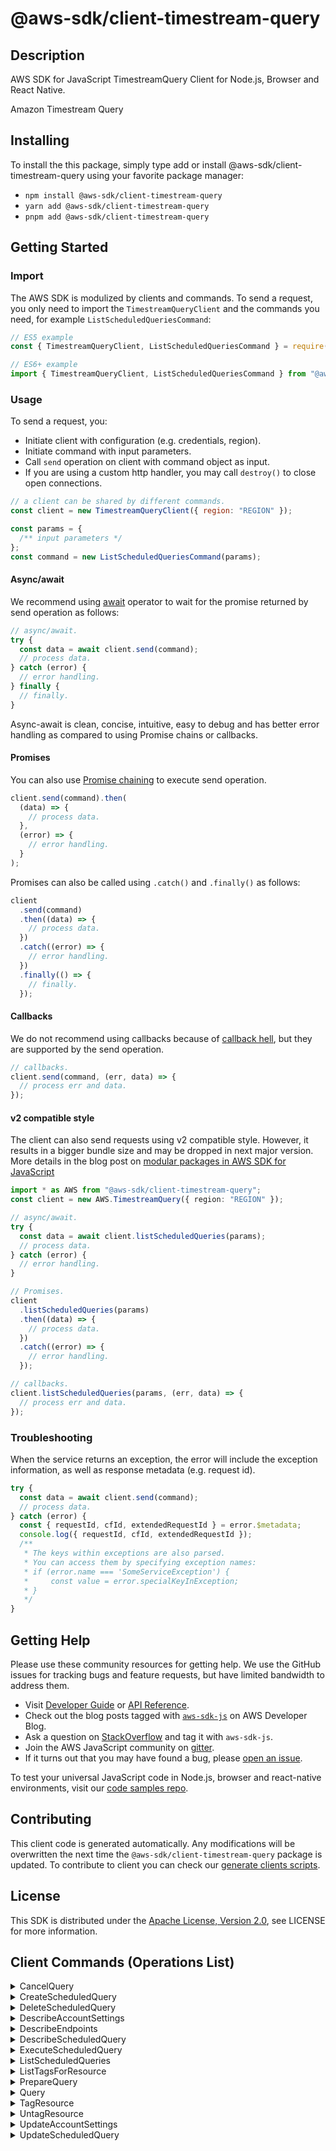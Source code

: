 <!-- generated file, do not edit directly -->

# @aws-sdk/client-timestream-query

## Description

AWS SDK for JavaScript TimestreamQuery Client for Node.js, Browser and React Native.

<fullname>Amazon Timestream Query
</fullname>

<p></p>

## Installing

To install the this package, simply type add or install @aws-sdk/client-timestream-query
using your favorite package manager:

- `npm install @aws-sdk/client-timestream-query`
- `yarn add @aws-sdk/client-timestream-query`
- `pnpm add @aws-sdk/client-timestream-query`

## Getting Started

### Import

The AWS SDK is modulized by clients and commands.
To send a request, you only need to import the `TimestreamQueryClient` and
the commands you need, for example `ListScheduledQueriesCommand`:

```js
// ES5 example
const { TimestreamQueryClient, ListScheduledQueriesCommand } = require("@aws-sdk/client-timestream-query");
```

```ts
// ES6+ example
import { TimestreamQueryClient, ListScheduledQueriesCommand } from "@aws-sdk/client-timestream-query";
```

### Usage

To send a request, you:

- Initiate client with configuration (e.g. credentials, region).
- Initiate command with input parameters.
- Call `send` operation on client with command object as input.
- If you are using a custom http handler, you may call `destroy()` to close open connections.

```js
// a client can be shared by different commands.
const client = new TimestreamQueryClient({ region: "REGION" });

const params = {
  /** input parameters */
};
const command = new ListScheduledQueriesCommand(params);
```

#### Async/await

We recommend using [await](https://developer.mozilla.org/en-US/docs/Web/JavaScript/Reference/Operators/await)
operator to wait for the promise returned by send operation as follows:

```js
// async/await.
try {
  const data = await client.send(command);
  // process data.
} catch (error) {
  // error handling.
} finally {
  // finally.
}
```

Async-await is clean, concise, intuitive, easy to debug and has better error handling
as compared to using Promise chains or callbacks.

#### Promises

You can also use [Promise chaining](https://developer.mozilla.org/en-US/docs/Web/JavaScript/Guide/Using_promises#chaining)
to execute send operation.

```js
client.send(command).then(
  (data) => {
    // process data.
  },
  (error) => {
    // error handling.
  }
);
```

Promises can also be called using `.catch()` and `.finally()` as follows:

```js
client
  .send(command)
  .then((data) => {
    // process data.
  })
  .catch((error) => {
    // error handling.
  })
  .finally(() => {
    // finally.
  });
```

#### Callbacks

We do not recommend using callbacks because of [callback hell](http://callbackhell.com/),
but they are supported by the send operation.

```js
// callbacks.
client.send(command, (err, data) => {
  // process err and data.
});
```

#### v2 compatible style

The client can also send requests using v2 compatible style.
However, it results in a bigger bundle size and may be dropped in next major version. More details in the blog post
on [modular packages in AWS SDK for JavaScript](https://aws.amazon.com/blogs/developer/modular-packages-in-aws-sdk-for-javascript/)

```ts
import * as AWS from "@aws-sdk/client-timestream-query";
const client = new AWS.TimestreamQuery({ region: "REGION" });

// async/await.
try {
  const data = await client.listScheduledQueries(params);
  // process data.
} catch (error) {
  // error handling.
}

// Promises.
client
  .listScheduledQueries(params)
  .then((data) => {
    // process data.
  })
  .catch((error) => {
    // error handling.
  });

// callbacks.
client.listScheduledQueries(params, (err, data) => {
  // process err and data.
});
```

### Troubleshooting

When the service returns an exception, the error will include the exception information,
as well as response metadata (e.g. request id).

```js
try {
  const data = await client.send(command);
  // process data.
} catch (error) {
  const { requestId, cfId, extendedRequestId } = error.$metadata;
  console.log({ requestId, cfId, extendedRequestId });
  /**
   * The keys within exceptions are also parsed.
   * You can access them by specifying exception names:
   * if (error.name === 'SomeServiceException') {
   *     const value = error.specialKeyInException;
   * }
   */
}
```

## Getting Help

Please use these community resources for getting help.
We use the GitHub issues for tracking bugs and feature requests, but have limited bandwidth to address them.

- Visit [Developer Guide](https://docs.aws.amazon.com/sdk-for-javascript/v3/developer-guide/welcome.html)
  or [API Reference](https://docs.aws.amazon.com/AWSJavaScriptSDK/v3/latest/index.html).
- Check out the blog posts tagged with [`aws-sdk-js`](https://aws.amazon.com/blogs/developer/tag/aws-sdk-js/)
  on AWS Developer Blog.
- Ask a question on [StackOverflow](https://stackoverflow.com/questions/tagged/aws-sdk-js) and tag it with `aws-sdk-js`.
- Join the AWS JavaScript community on [gitter](https://gitter.im/aws/aws-sdk-js-v3).
- If it turns out that you may have found a bug, please [open an issue](https://github.com/aws/aws-sdk-js-v3/issues/new/choose).

To test your universal JavaScript code in Node.js, browser and react-native environments,
visit our [code samples repo](https://github.com/aws-samples/aws-sdk-js-tests).

## Contributing

This client code is generated automatically. Any modifications will be overwritten the next time the `@aws-sdk/client-timestream-query` package is updated.
To contribute to client you can check our [generate clients scripts](https://github.com/aws/aws-sdk-js-v3/tree/main/scripts/generate-clients).

## License

This SDK is distributed under the
[Apache License, Version 2.0](http://www.apache.org/licenses/LICENSE-2.0),
see LICENSE for more information.

## Client Commands (Operations List)

<details>
<summary>
CancelQuery
</summary>

[Command API Reference](https://docs.aws.amazon.com/AWSJavaScriptSDK/v3/latest/client/timestream-query/command/CancelQueryCommand/) / [Input](https://docs.aws.amazon.com/AWSJavaScriptSDK/v3/latest/Package/-aws-sdk-client-timestream-query/Interface/CancelQueryCommandInput/) / [Output](https://docs.aws.amazon.com/AWSJavaScriptSDK/v3/latest/Package/-aws-sdk-client-timestream-query/Interface/CancelQueryCommandOutput/)

</details>
<details>
<summary>
CreateScheduledQuery
</summary>

[Command API Reference](https://docs.aws.amazon.com/AWSJavaScriptSDK/v3/latest/client/timestream-query/command/CreateScheduledQueryCommand/) / [Input](https://docs.aws.amazon.com/AWSJavaScriptSDK/v3/latest/Package/-aws-sdk-client-timestream-query/Interface/CreateScheduledQueryCommandInput/) / [Output](https://docs.aws.amazon.com/AWSJavaScriptSDK/v3/latest/Package/-aws-sdk-client-timestream-query/Interface/CreateScheduledQueryCommandOutput/)

</details>
<details>
<summary>
DeleteScheduledQuery
</summary>

[Command API Reference](https://docs.aws.amazon.com/AWSJavaScriptSDK/v3/latest/client/timestream-query/command/DeleteScheduledQueryCommand/) / [Input](https://docs.aws.amazon.com/AWSJavaScriptSDK/v3/latest/Package/-aws-sdk-client-timestream-query/Interface/DeleteScheduledQueryCommandInput/) / [Output](https://docs.aws.amazon.com/AWSJavaScriptSDK/v3/latest/Package/-aws-sdk-client-timestream-query/Interface/DeleteScheduledQueryCommandOutput/)

</details>
<details>
<summary>
DescribeAccountSettings
</summary>

[Command API Reference](https://docs.aws.amazon.com/AWSJavaScriptSDK/v3/latest/client/timestream-query/command/DescribeAccountSettingsCommand/) / [Input](https://docs.aws.amazon.com/AWSJavaScriptSDK/v3/latest/Package/-aws-sdk-client-timestream-query/Interface/DescribeAccountSettingsCommandInput/) / [Output](https://docs.aws.amazon.com/AWSJavaScriptSDK/v3/latest/Package/-aws-sdk-client-timestream-query/Interface/DescribeAccountSettingsCommandOutput/)

</details>
<details>
<summary>
DescribeEndpoints
</summary>

[Command API Reference](https://docs.aws.amazon.com/AWSJavaScriptSDK/v3/latest/client/timestream-query/command/DescribeEndpointsCommand/) / [Input](https://docs.aws.amazon.com/AWSJavaScriptSDK/v3/latest/Package/-aws-sdk-client-timestream-query/Interface/DescribeEndpointsCommandInput/) / [Output](https://docs.aws.amazon.com/AWSJavaScriptSDK/v3/latest/Package/-aws-sdk-client-timestream-query/Interface/DescribeEndpointsCommandOutput/)

</details>
<details>
<summary>
DescribeScheduledQuery
</summary>

[Command API Reference](https://docs.aws.amazon.com/AWSJavaScriptSDK/v3/latest/client/timestream-query/command/DescribeScheduledQueryCommand/) / [Input](https://docs.aws.amazon.com/AWSJavaScriptSDK/v3/latest/Package/-aws-sdk-client-timestream-query/Interface/DescribeScheduledQueryCommandInput/) / [Output](https://docs.aws.amazon.com/AWSJavaScriptSDK/v3/latest/Package/-aws-sdk-client-timestream-query/Interface/DescribeScheduledQueryCommandOutput/)

</details>
<details>
<summary>
ExecuteScheduledQuery
</summary>

[Command API Reference](https://docs.aws.amazon.com/AWSJavaScriptSDK/v3/latest/client/timestream-query/command/ExecuteScheduledQueryCommand/) / [Input](https://docs.aws.amazon.com/AWSJavaScriptSDK/v3/latest/Package/-aws-sdk-client-timestream-query/Interface/ExecuteScheduledQueryCommandInput/) / [Output](https://docs.aws.amazon.com/AWSJavaScriptSDK/v3/latest/Package/-aws-sdk-client-timestream-query/Interface/ExecuteScheduledQueryCommandOutput/)

</details>
<details>
<summary>
ListScheduledQueries
</summary>

[Command API Reference](https://docs.aws.amazon.com/AWSJavaScriptSDK/v3/latest/client/timestream-query/command/ListScheduledQueriesCommand/) / [Input](https://docs.aws.amazon.com/AWSJavaScriptSDK/v3/latest/Package/-aws-sdk-client-timestream-query/Interface/ListScheduledQueriesCommandInput/) / [Output](https://docs.aws.amazon.com/AWSJavaScriptSDK/v3/latest/Package/-aws-sdk-client-timestream-query/Interface/ListScheduledQueriesCommandOutput/)

</details>
<details>
<summary>
ListTagsForResource
</summary>

[Command API Reference](https://docs.aws.amazon.com/AWSJavaScriptSDK/v3/latest/client/timestream-query/command/ListTagsForResourceCommand/) / [Input](https://docs.aws.amazon.com/AWSJavaScriptSDK/v3/latest/Package/-aws-sdk-client-timestream-query/Interface/ListTagsForResourceCommandInput/) / [Output](https://docs.aws.amazon.com/AWSJavaScriptSDK/v3/latest/Package/-aws-sdk-client-timestream-query/Interface/ListTagsForResourceCommandOutput/)

</details>
<details>
<summary>
PrepareQuery
</summary>

[Command API Reference](https://docs.aws.amazon.com/AWSJavaScriptSDK/v3/latest/client/timestream-query/command/PrepareQueryCommand/) / [Input](https://docs.aws.amazon.com/AWSJavaScriptSDK/v3/latest/Package/-aws-sdk-client-timestream-query/Interface/PrepareQueryCommandInput/) / [Output](https://docs.aws.amazon.com/AWSJavaScriptSDK/v3/latest/Package/-aws-sdk-client-timestream-query/Interface/PrepareQueryCommandOutput/)

</details>
<details>
<summary>
Query
</summary>

[Command API Reference](https://docs.aws.amazon.com/AWSJavaScriptSDK/v3/latest/client/timestream-query/command/QueryCommand/) / [Input](https://docs.aws.amazon.com/AWSJavaScriptSDK/v3/latest/Package/-aws-sdk-client-timestream-query/Interface/QueryCommandInput/) / [Output](https://docs.aws.amazon.com/AWSJavaScriptSDK/v3/latest/Package/-aws-sdk-client-timestream-query/Interface/QueryCommandOutput/)

</details>
<details>
<summary>
TagResource
</summary>

[Command API Reference](https://docs.aws.amazon.com/AWSJavaScriptSDK/v3/latest/client/timestream-query/command/TagResourceCommand/) / [Input](https://docs.aws.amazon.com/AWSJavaScriptSDK/v3/latest/Package/-aws-sdk-client-timestream-query/Interface/TagResourceCommandInput/) / [Output](https://docs.aws.amazon.com/AWSJavaScriptSDK/v3/latest/Package/-aws-sdk-client-timestream-query/Interface/TagResourceCommandOutput/)

</details>
<details>
<summary>
UntagResource
</summary>

[Command API Reference](https://docs.aws.amazon.com/AWSJavaScriptSDK/v3/latest/client/timestream-query/command/UntagResourceCommand/) / [Input](https://docs.aws.amazon.com/AWSJavaScriptSDK/v3/latest/Package/-aws-sdk-client-timestream-query/Interface/UntagResourceCommandInput/) / [Output](https://docs.aws.amazon.com/AWSJavaScriptSDK/v3/latest/Package/-aws-sdk-client-timestream-query/Interface/UntagResourceCommandOutput/)

</details>
<details>
<summary>
UpdateAccountSettings
</summary>

[Command API Reference](https://docs.aws.amazon.com/AWSJavaScriptSDK/v3/latest/client/timestream-query/command/UpdateAccountSettingsCommand/) / [Input](https://docs.aws.amazon.com/AWSJavaScriptSDK/v3/latest/Package/-aws-sdk-client-timestream-query/Interface/UpdateAccountSettingsCommandInput/) / [Output](https://docs.aws.amazon.com/AWSJavaScriptSDK/v3/latest/Package/-aws-sdk-client-timestream-query/Interface/UpdateAccountSettingsCommandOutput/)

</details>
<details>
<summary>
UpdateScheduledQuery
</summary>

[Command API Reference](https://docs.aws.amazon.com/AWSJavaScriptSDK/v3/latest/client/timestream-query/command/UpdateScheduledQueryCommand/) / [Input](https://docs.aws.amazon.com/AWSJavaScriptSDK/v3/latest/Package/-aws-sdk-client-timestream-query/Interface/UpdateScheduledQueryCommandInput/) / [Output](https://docs.aws.amazon.com/AWSJavaScriptSDK/v3/latest/Package/-aws-sdk-client-timestream-query/Interface/UpdateScheduledQueryCommandOutput/)

</details>
